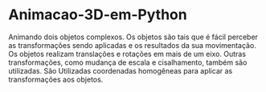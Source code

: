 # Animacao-3D-em-Python
Animando dois objetos complexos. Os objetos são tais que é
fácil perceber as transformações sendo aplicadas e os resultados da sua
movimentação. Os objetos realizam translações e rotações em mais de um eixo.
Outras transformações, como mudança de escala e cisalhamento, também são utilizadas.
São Utilizadas coordenadas homogêneas para aplicar as transformações aos
objetos.
